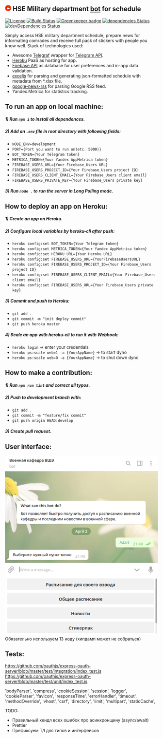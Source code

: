 ## <img src="public/logo.png" width="20"> HSE Military department [bot](https://t.me/hse_military_bot) for schedule

[![License](https://img.shields.io/badge/license-Apache--2.0-blue.svg)](https://github.com/mvshmakov/hse-military-bot/blob/master/LICENSE)
[![Build Status](https://travis-ci.org/mvshmakov/hse-military-bot.svg?branch=master)](https://travis-ci.org/mvshmakov/hse-military-bot)
[![Greenkeeper badge](https://badges.greenkeeper.io/mvshmakov/hse-military-bot.svg)](https://greenkeeper.io/)
[![dependencies Status](https://david-dm.org/mvshmakov/hse-military-bot/master/status.svg)](https://david-dm.org/mvshmakov/hse-military-bot/master)
[![devDependencies Status](https://david-dm.org/mvshmakov/hse-military-bot/master/dev-status.svg)](https://david-dm.org/mvshmakov/hse-military-bot/master?type=dev)

Simply access HSE military department schedule, prepare news for informating comrades and receive full pack of stickers with people you know well.
Stack of technologies used:

-   Awesome [Telegraf](http://telegraf.js.org/) wrapper for [Telegram API](https://core.telegram.org/).
-   [Heroku](https://heroku.com/) PaaS as hosting for app.
-   [Firebase API](https://firebase.google.com/) as database for user preferences and in-app data validation.
-   [exceljs](https://github.com/guyonroche/exceljs) for parsing and generating json-formatted schedule with metadata from \*.xlsx file.
-   [google-news-rss](https://github.com/brh55/google-news-rss) for parsing Google RSS feed.
-   Yandex.Metrica for statistics tracking.

## To run an app on local machine:

##### 1) Run `npm i` to install all dependences.

##### 2) Add an `.env` file in root directory with following fields:

-   `NODE_ENV=development`
-   `PORT={Port you want to run on(etc. 5000)}`
-   `BOT_TOKEN={Your Telegram token}`
-   `METRICA_TOKEN={Your Yandex AppMetrica token}`
-   `FIREBASE_USERS_URL={Your Firebase_Users URL}`
-   `FIREBASE_USERS_PROJECT_ID={Your Firebase_Users project ID}`
-   `FIREBASE_USERS_CLIENT_EMAIL={Your Firebase_Users client email}`
-   `FIREBASE_USERS_PRIVATE_KEY={Your Firebase_Users private key}`

##### 3) Run `node .` to run the server in Long Polling mode.

## How to deploy an app on Heroku:

##### 1) Create an app on Heroku.

##### 2) Configure local variables by heroku-cli after push:

-   `heroku config:set BOT_TOKEN={Your Telegram token}`
-   `heroku config:set METRICA_TOKEN={Your Yandex AppMetrica token}`
-   `heroku config:set HEROKU_URL={Your Heroku URL}`
-   `heroku config:set FIREBASE_USERS_URL={YourFirebaseUsersURL}`
-   `heroku config:set FIREBASE_USERS_PROJECT_ID={Your Firebase_Users project ID}`
-   `heroku config:set FIREBASE_USERS_CLIENT_EMAIL={Your Firebase_Users client email}`
-   `heroku config:set FIREBASE_USERS_URL={Your Firebase_Users private key}`

##### 3) Commit and push to Heroku:

-   `git add .`
-   `git commit -m "init deploy commit"`
-   `git push heroku master`

##### 4) Scale an app with heroku-cli to run it with Webhook:

-   `heroku login` -> enter your credentials
-   `heroku ps:scale web=1 -a {YourAppName}` -> to start dyno
-   `heroku ps:scale web=0 -a {YourAppName}` -> to shut down dyno

## How to make a contribution:

##### 1) Run `npm run lint` and correct all typos.

##### 2) Push to development branch with:

-   `git add .`
-   `git commit -m "feature/fix commit"`
-   `git push origin HEAD:develop`

##### 3) Create pull request.

## User interface:

![user interface](public/hse-military-bot.png)
Обязательно используем 13 ноду (хипдамп может не собраться)

## Tests:

https://github.com/oauthjs/express-oauth-server/blob/master/test/integration/index_test.js
https://github.com/oauthjs/express-oauth-server/blob/master/test/unit/index_test.js

'bodyParser',
'compress',
'cookieSession',
'session',
'logger',
'cookieParser',
'favicon',
'responseTime',
'errorHandler',
'timeout',
'methodOverride',
'vhost',
'csrf',
'directory',
'limit',
'multipart',
'staticCache',

TODO:

-   Правильный хендл всех ошибок про асинхронщину (async/await)
-   Prettier
-   Префиксуем T/I для типов и интерфейсов
